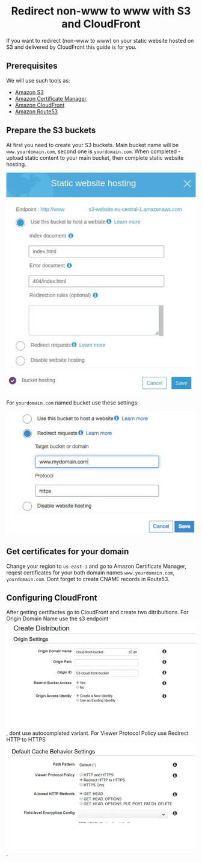 <h1 align="center">Redirect non-www to www with S3 and CloudFront</h1>

If you want to redirect (non-www to www) on your static website hosted on S3 and delivered by CloudFront this guide is for you.

## Prerequisites

We will use such tools as:

* [Amazon S3](https://aws.amazon.com/s3/) 
* [Amazon Certificate Manager](https://aws.amazon.com/ru/certificate-manager/)
* [Amazon CloudFront](https://aws.amazon.com/ru/cloudfront/) 
* [Amazon Route53](https://aws.amazon.com/ru/route53/) 


## Prepare the S3 buckets 
At first you need to create your S3 buckets. Main bucket name will be ``www.yourdomain.com``, second one is ``yourdomain.com``. When completed - upload static content to your main bucket, then complete static website hosting.

![](s3-config.jpg)

For ``yourdomain.com`` named bucket use these settings:

![](s3-redirect.png)

## Get certificates for your domain

Change your region to ``us-east-1`` and go to Amazon Certificate Manager, reqest certificates for your both domain names ``www.yourdomain.com``, ``yourdomain.com``. Dont forget to create CNAME records in Route53.
 
## Configuring CloudFront

After getting certifactes go to CloudFront and create two ditribuitions. For Origin Domain Name use the s3 endpoint ![](cf-domain.png), dont use autocompleted variant. For Viewer Protocol Policy use Redirect HTTP to HTTPS ![](cf-redirect.png).
